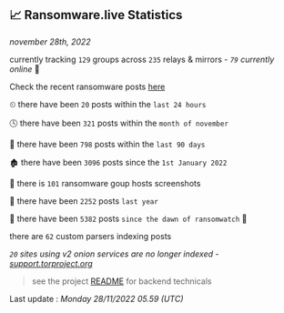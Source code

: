 
## 📈 Ransomware.live Statistics
_november 28th, 2022_

currently tracking `129` groups across `235` relays & mirrors - _`79` currently online_ 📡

Check the recent ransomware posts [here](https://www.ransomware.live/#/recentposts)


⏲ there have been `20` posts within the `last 24 hours`

🕓 there have been `321` posts within the `month of november`

📅 there have been `798` posts within the `last 90 days`

🏚 there have been `3096` posts since the `1st January 2022`

📸 there is `101` ransomware goup hosts screenshots

🚀 there have been `2252` posts `last year`

🦕 there have been `5382` posts `since the dawn of ransomwatch` 🐣

there are `62` custom parsers indexing posts

_`20` sites using v2 onion services are no longer indexed - [support.torproject.org](https://support.torproject.org/onionservices/v2-deprecation/)_

> see the project [README](https://github.com/jmousqueton/ransomwatch#readme) for backend technicals



Last update : _Monday 28/11/2022 05.59 (UTC)_

